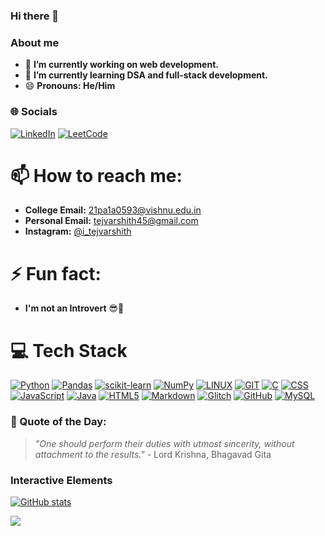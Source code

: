 ### Hi there 👋

### About me 

- 🔭 **I’m currently working on web development.**
- 🌱 **I’m currently learning DSA and full-stack development.**
- 😄 **Pronouns: He/Him**


### 🌐 Socials

[![LinkedIn](https://img.shields.io/badge/LinkedIn-0077B5?style=for-the-badge&logo=linkedin&logoColor=white)](https://www.linkedin.com/in/tej-varshith-madala-6b125b245/)
[![LeetCode](https://img.shields.io/badge/LeetCode-FFA116?style=for-the-badge&logo=leetcode&logoColor=white)](https://leetcode.com/Tej_Varshith/)

# 📫 How to reach me:

- **College Email:** 21pa1a0593@vishnu.edu.in
- **Personal Email:** tejvarshith45@gmail.com
- **Instagram:** [@i_tejvarshith](https://www.instagram.com/i_tejvarshith/)

# ⚡ Fun fact:

- **I'm not an Introvert** 😎🎉


# 💻 Tech Stack

[![Python](https://img.shields.io/badge/Python-3670A0?style=for-the-badge&logo=python&logoColor=ffd54f)](https://www.python.org/)
[![Pandas](https://img.shields.io/badge/Pandas-150458?style=for-the-badge&logo=pandas&logoColor=ffd54f)](https://pandas.pydata.org/)
[![scikit-learn](https://img.shields.io/badge/scikit--learn-FF8300?style=for-the-badge&logo=scikit-learn&logoColor=ffd54f)](https://scikit-learn.org/)
[![NumPy](https://img.shields.io/badge/NumPy-013243?style=for-the-badge&logo=numpy&logoColor=ffd54f)](https://numpy.org/)
[![LINUX](https://img.shields.io/badge/Linux-FCC624?style=for-the-badge&logo=linux&logoColor=000000)](https://www.linux.org/)
[![GIT](https://img.shields.io/badge/Git-F05032?style=for-the-badge&logo=git&logoColor=ffd54f)](https://git-scm.com/)
[![C](https://img.shields.io/badge/C-A8B9CC?style=for-the-badge&logo=c&logoColor=000000)](https://www.learn-c.org/)
[![CSS](https://img.shields.io/badge/CSS-1572B6?style=for-the-badge&logo=css3&logoColor=ffd54f)](https://www.w3.org/Style/CSS/Overview.en.html)
[![JavaScript](https://img.shields.io/badge/JavaScript-F7DF1E?style=for-the-badge&logo=javascript&logoColor=000000)](https://www.javascript.com/)
[![Java](https://img.shields.io/badge/Java-007396?style=for-the-badge&logo=java&logoColor=ffd54f)](https://www.java.com/)
[![HTML5](https://img.shields.io/badge/HTML5-E34F26?style=for-the-badge&logo=html5&logoColor=ffd54f)](https://html.spec.whatwg.org/multipage/)
[![Markdown](https://img.shields.io/badge/Markdown-000000?style=for-the-badge&logo=markdown&logoColor=ffd54f)](https://www.markdownguide.org/)
[![Glitch](https://img.shields.io/badge/Glitch-2800FF?style=for-the-badge&logo=glitch&logoColor=ffd54f)](https://glitch.com/)
[![GitHub](https://img.shields.io/badge/GitHub-181717?style=for-the-badge&logo=github&logoColor=ffd54f)](https://github.com/)
[![MySQL](https://img.shields.io/badge/MySQL-4479A1?style=for-the-badge&logo=mysql&logoColor=ffd54f)](https://www.mysql.com/)

### 💬 Quote of the Day:
> *"One should perform their duties with utmost sincerity, without attachment to the results."* - Lord Krishna, Bhagavad Gita


### Interactive Elements

[![GitHub stats](https://github-readme-stats.vercel.app/api?username=Varshi45&show_icons=true&theme=radical)](https://github.com/Varshi45)

[![](https://visitcount.itsvg.in/api?id=Varshi45&label=Profile%20Views&color=8&icon=0&pretty=false)](https://visitcount.itsvg.in)
